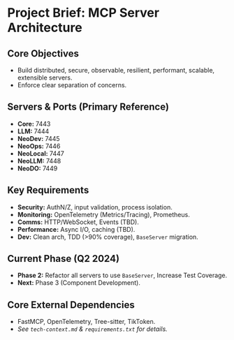 # Project Brief: MCP Server Architecture

## Core Objectives
- Build distributed, secure, observable, resilient, performant, scalable, extensible servers.
- Enforce clear separation of concerns.

## Servers & Ports (Primary Reference)
- **Core:** 7443
- **LLM:** 7444
- **NeoDev:** 7445
- **NeoOps:** 7446
- **NeoLocal:** 7447
- **NeoLLM:** 7448
- **NeoDO:** 7449

## Key Requirements
- **Security:** AuthN/Z, input validation, process isolation.
- **Monitoring:** OpenTelemetry (Metrics/Tracing), Prometheus.
- **Comms:** HTTP/WebSocket, Events (TBD).
- **Performance:** Async I/O, caching (TBD).
- **Dev:** Clean arch, TDD (>90% coverage), `BaseServer` migration.

## Current Phase (Q2 2024)
- **Phase 2:** Refactor all servers to use `BaseServer`, Increase Test Coverage.
- **Next:** Phase 3 (Component Development).

## Core External Dependencies
- FastMCP, OpenTelemetry, Tree-sitter, TikToken.
- *See `tech-context.md` & `requirements.txt` for details.* 